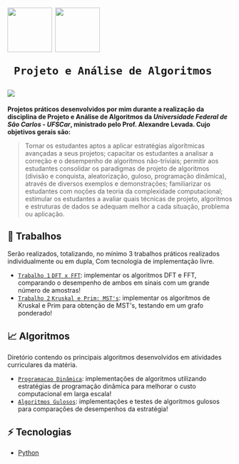 <h1>
   <p> 
      <img src="https://user-images.githubusercontent.com/92659173/208775299-8a384f52-7cbe-4af6-8d11-2de7d61b3a1e.svg" width="100" align="center" />
      <img src="https://user-images.githubusercontent.com/92659173/208777593-0b0906f0-2e13-420f-a435-b78f0151671e.png" width="100" align="center" />
      
     Projeto e Análise de Algoritmos
   </p>
   <img src="https://img.shields.io/github/license/vinimrs/VinChat?color=black" align="center" />
</h1>

**Projetos práticos desenvolvidos por mim durante a realização da disciplina de Projeto e Análise de Algoritmos da _Universidade Federal de São Carlos - UFSCar_, ministrado pelo Prof. Alexandre Levada. Cujo objetivos gerais são:**

> Tornar os estudantes aptos a aplicar estratégias algorítmicas avançadas a seus projetos; capacitar os estudantes a analisar a correção e o desempenho de algoritmos não-triviais; permitir aos estudantes consolidar os paradigmas de projeto de algoritmos (divisão e conquista, aleatorização, guloso, programação dinâmica), através de diversos exemplos e demonstrações; familiarizar os estudantes com noções da teoria da complexidade computacional; estimular os estudantes a avaliar quais técnicas de projeto, algoritmos e estruturas de dados se adequam melhor a cada situação, problema ou aplicação.

## :hammer: Trabalhos

Serão realizados, totalizando, no mínimo 3 trabalhos práticos realizados individualmente ou em dupla, Com tecnologia de implementação livre.

- [`Trabalho 1` `DFT x FFT`](https://github.com/vinimrs/projeto-analise-algoritmos/tree/master/trabalhos/tp1): implementar os algoritmos DFT e FFT, comparando o desempenho de ambos em sinais com um grande número de amostras!
- [`Trabalho 2` `Kruskal e Prim: MST's`](https://github.com/vinimrs/projeto-analise-algoritmos/tree/master/trabalhos/tp2): implementar os algoritmos de Kruskal e Prim para obtenção de MST's, testando em um grafo ponderado!

## :chart_with_upwards_trend: Algoritmos

Diretório contendo os principais algoritmos desenvolvidos em atividades curriculares da matéria.

- [`Programacao Dinâmica`](https://github.com/vinimrs/projeto-analise-algoritmos/tree/master/algoritmos/programacao-dinamica): implementações de algoritmos utilizando estratégias de programação dinâmica para melhorar o custo computacional em larga escala!
- [`Algoritmos Gulosos`](https://github.com/vinimrs/projeto-analise-algoritmos/tree/master/algoritmos/algoritmos-gulosos): implementações e testes de algoritmos gulosos para comparações de desempenhos da estratégia!

## :zap: Tecnologias

- [Python](https://www.python.org)
